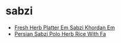 # sabzi

 * [Fresh Herb Platter Em Sabzi Khordan Em](../index/f/fresh-herb-platter-em-sabzi-khordan-em-51155550.json)
 * [Persian Sabzi Polo Herb Rice With Fa](../index/p/persian-sabzi-polo-herb-rice-with-fa.json)
